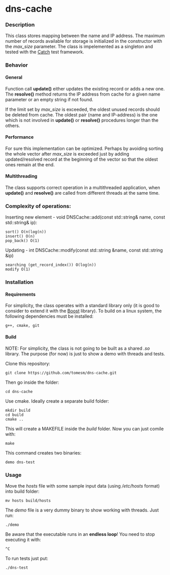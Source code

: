 # dns-cache


### Description
This class stores mapping between the name and IP address. The maximum number of records available for storage is initialized in the constructor with the _max_size_ parameter. The class is impelemented as a singleton and tested with the [Catch](https://github.com/philsquared/Catch) test framework.

### Behavior

#### General

Function call __update()__ either updates the existing record or adds a new one. The __resolve()__ method returns the IP address from cache for a given name parameter or an empty string if not found.

If the limit set by _max_size_ is exceeded, the oldest unused records should be deleted from cache. The oldest pair (name and IP-address) is the one which is not involved in __update()__ or __resolve()__ procedures longer than the others.

#### Performance

For sure this implementation can be optimized. Perhaps by avoiding sorting the whole vector after _max_size_ is exceeded just by adding updated/resolved record at the beginning of the vector so that the oldest ones remain at the end.

#### Multithreading

The class supports correct operation in a multithreaded application, when __update()__ and __resolve()__ are called from different threads at the same time.

### Complexity of operations:

Inserting new element - void DNSCache::add(const std::string& name, const std::string& ip):

    sort() O(n(log(n))
    insert() O(n)
    pop_back() O(1)

Updating - int DNSCache::modify(const std::string &name, const std::string &ip)

    searching (get_record_index()) O(log(n))
    modify O(1)

### Installation

#### Requirements

For simplicity, the class operates with a standard library only (it is good to consider to extend it with the [Boost](http://www.boost.org) library). To build on a linux system, the following dependencies
must be installed:

    g++, cmake, git

#### Build

NOTE: For simplicity, the class is not going to be built as a shared _.so_ library. The purpose (for now) is just to show a demo with threads and tests.

Clone this repository:

    git clone https://github.com/tomesm/dns-cache.git

Then go inside the folder:

    cd dns-cache

Use cmake. Ideally create a separate build folder:

    mkdir build
    cd build
    cmake ..

This will create a MAKEFILE inside the _build_ folder. Now you can just comile with:

    make

This command creates two binaries:

    demo dns-test

### Usage

Move the _hosts_ file with some sample input data (using _/etc/hosts_ format) into build folder:

    mv hosts build/hosts

The _demo_ file is a very dummy binary to show working with threads. Just run:

    ./demo

Be aware that the executable runs in an __endless loop__! You need to stop executing it with:

    ^C

To run tests just put:

    ./dns-test
